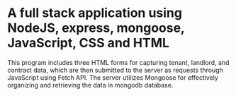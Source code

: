 # A full stack application using NodeJS, express, mongoose, JavaScript, CSS and HTML
This program includes three HTML forms for capturing tenant, landlord, and contract data, which are then submitted to the server as requests through JavaScript using Fetch API.
The server utilizes Mongoose for effectively organizing and retrieving the data in mongodb database.
